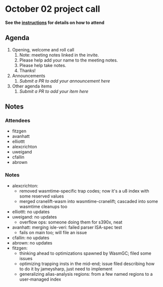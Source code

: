 # October 02 project call

**See the [instructions](../README.md) for details on how to attend**

## Agenda
1. Opening, welcome and roll call
    1. Note: meeting notes linked in the invite.
    1. Please help add your name to the meeting notes.
    1. Please help take notes.
    1. Thanks!
1. Announcements
    1. _Submit a PR to add your announcement here_
1. Other agenda items
    1. _Submit a PR to add your item here_

## Notes

### Attendees

- fitzgen
- avanhatt
- elliottt
- alexcrichton
- uweigand
- cfallin
- abrown

### Notes

- alexcrichton:
  - removed wasmtime-specific trap codes; now it's a u8 index with some
    reserved values
  - merged cranelift-wasm into wasmtime-cranelift; cascaded into some wasmtime
    cleanups too
- elliottt: no updates
- uweigand: no updates
  - overflow ops: someone doing them for s390x, neat
- avanhatt: merging isle-veri: failed parser ISA-spec test
  - fails on main too; will file an issue
- cfallin: no updates
- abrown: no updates
- fitzgen: 
  - thinking ahead to optimizations spawned by WasmGC; filed some issues
  - optimizing trapping insts in the mid-end; issue filed describing how to do
    it by jameysharp, just need to implement
  - generalizing alias-analysis regions: from a few named regions to a
    user-managed index
